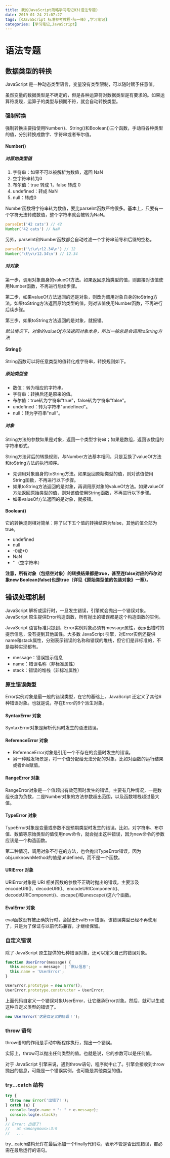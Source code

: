```yaml
---
title: 我的JavaScript简略学习笔记03(语法专题)
date: 2019-01-24 21:07:27
tags: [《JavaScript 标准参考教程-阮一峰》,学习笔记]
categories: [学习笔记,JavaScript]
---
```

# 语法专题
## 数据类型的转换
JavaScript 是一种动态类型语言，变量没有类型限制，可以随时赋予任意值。

虽然变量的数据类型是不确定的，但是各种运算符对数据类型是有要求的。如果运算符发现，运算子的类型与预期不符，就会自动转换类型。

### 强制转换 
强制转换主要指使用Number()、String()和Boolean()三个函数，手动将各种类型的值，分别转换成数字、字符串或者布尔值。
#### Number()
##### 对原始类型值
1. 字符串：如果不可以被解析为数值，返回 NaN
2. 空字符串转为0
3. 布尔值：true 转成 1，false 转成 0
4. undefined：转成 NaN
5. null：转成0

Number函数将字符串转为数值，要比parseInt函数严格很多。基本上，只要有一个字符无法转成数值，整个字符串就会被转为NaN。
```js
parseInt('42 cats') // 42
Number('42 cats') // NaN
```
另外，parseInt和Number函数都会自动过滤一个字符串前导和后缀的空格。
```js
parseInt('\t\v\r12.34\n') // 12
Number('\t\v\r12.34\n') // 12.34
```
##### 对对象
第一步，调用对象自身的valueOf方法。如果返回原始类型的值，则直接对该值使用Number函数，不再进行后续步骤。

第二步，如果valueOf方法返回的还是对象，则改为调用对象自身的toString方法。如果toString方法返回原始类型的值，则对该值使用Number函数，不再进行后续步骤。

第三步，如果toString方法返回的是对象，就报错。

*默认情况下，对象的valueOf方法返回对象本身，所以一般总是会调用toString方法*

#### String() 
String函数可以将任意类型的值转化成字符串，转换规则如下。
##### 原始类型值
+ 数值：转为相应的字符串。
+ 字符串：转换后还是原来的值。
+ 布尔值：true转为字符串"true"，false转为字符串"false"。
+ undefined：转为字符串"undefined"。
+ null：转为字符串"null"。
##### 对象
String方法的参数如果是对象，返回一个类型字符串；如果是数组，返回该数组的字符串形式。

String方法背后的转换规则，与Number方法基本相同，只是互换了valueOf方法和toString方法的执行顺序。

+ 先调用对象自身的toString方法。如果返回原始类型的值，则对该值使用String函数，不再进行以下步骤。
+ 如果toString方法返回的是对象，再调用原对象的valueOf方法。如果valueOf方法返回原始类型的值，则对该值使用String函数，不再进行以下步骤。
+ 如果valueOf方法返回的是对象，就报错。

#### Boolean() 
它的转换规则相对简单：除了以下五个值的转换结果为false，其他的值全部为true。

+ undefined
+ null
+ -0或+0
+ NaN
+ ''（空字符串）

**注意，所有对象（包括空对象）的转换结果都是true，甚至连false对应的布尔对象new Boolean(false)也是true（详见《原始类型值的包装对象》一章）。**

## 错误处理机制
JavaScript 解析或运行时，一旦发生错误，引擎就会抛出一个错误对象。JavaScript 原生提供Error构造函数，所有抛出的错误都是这个构造函数的实例。

JavaScript 语言标准只提到，Error实例对象必须有message属性，表示出错时的提示信息，没有提到其他属性。大多数 JavaScript 引擎，对Error实例还提供name和stack属性，分别表示错误的名称和错误的堆栈，但它们是非标准的，不是每种实现都有。

+ message：错误提示信息
+ name：错误名称（非标准属性）
+ stack：错误的堆栈（非标准属性）
### 原生错误类型 
Error实例对象是最一般的错误类型，在它的基础上，JavaScript 还定义了其他6种错误对象。也就是说，存在Error的6个派生对象。
#### SyntaxError 对象
SyntaxError对象是解析代码时发生的语法错误。
#### ReferenceError 对象
+ ReferenceError对象是引用一个不存在的变量时发生的错误。
+ 另一种触发场景是，将一个值分配给无法分配的对象，比如对函数的运行结果或者this赋值。
#### RangeError 对象
RangeError对象是一个值超出有效范围时发生的错误。主要有几种情况，一是数组长度为负数，二是Number对象的方法参数超出范围，以及函数堆栈超过最大值。
#### TypeError 对象
TypeError对象是变量或参数不是预期类型时发生的错误。比如，对字符串、布尔值、数值等原始类型的值使用new命令，就会抛出这种错误，因为new命令的参数应该是一个构造函数。

第二种情况，调用对象不存在的方法，也会抛出TypeError错误，因为obj.unknownMethod的值是undefined，而不是一个函数。
#### URIError 对象
URIError对象是 URI 相关函数的参数不正确时抛出的错误，主要涉及encodeURI()、decodeURI()、encodeURIComponent()、decodeURIComponent()、escape()和unescape()这六个函数。
#### EvalError 对象
eval函数没有被正确执行时，会抛出EvalError错误。该错误类型已经不再使用了，只是为了保证与以前代码兼容，才继续保留。
### 自定义错误
除了 JavaScript 原生提供的七种错误对象，还可以定义自己的错误对象。
```js
function UserError(message) {
  this.message = message || '默认信息';
  this.name = 'UserError';
}

UserError.prototype = new Error();
UserError.prototype.constructor = UserError;
```
上面代码自定义一个错误对象UserError，让它继承Error对象。然后，就可以生成这种自定义类型的错误了。
```js
new UserError('这是自定义的错误！');
```
### throw 语句
throw语句的作用是手动中断程序执行，抛出一个错误。

实际上，throw可以抛出任何类型的值。也就是说，它的参数可以是任何值。

对于 JavaScript 引擎来说，遇到throw语句，程序就中止了。引擎会接收到throw抛出的信息，可能是一个错误实例，也可能是其他类型的值。
### try...catch 结构
```js
try {
  throw new Error('出错了!');
} catch (e) {
  console.log(e.name + ": " + e.message);
  console.log(e.stack);
}
// Error: 出错了!
//   at <anonymous>:3:9
//   ...
```
try...catch结构允许在最后添加一个finally代码块，表示不管是否出现错误，都必需在最后运行的语句。